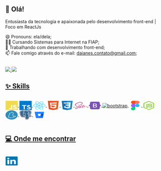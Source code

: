 ## 👋 Olá!

Entusiasta da tecnologia e apaixonada pelo desenvolvimento front-end | Foco em ReactJs

😄 Pronouns: ela/dela;</br>
👩‍💻 Cursando Sistemas para Internet na FIAP;</br>
🔭 Trabalhando com desenvolvimento front-end;</br>
📫 Fale comigo através do e-mail: daianes.contato@gmail.com;</br>

##
<div>
   <a href="https://github.com/daianefernandes">
   <img height="180em" src="https://github-readme-stats.vercel.app/api?username=daianefernandes&show_icons=true&theme=dracula&include_all_commits=true&count_private=true"/>
   <a href="https://github.com/daianefernandes">
   <img height="180em" src="https://github-readme-stats.vercel.app/api/top-langs/?username=daianefernandes&layout=compact&langs_count=16&theme=dracula"/>
</div>

## ✨ Skills

<div style="display: inline_block"><br>
  <img align="center" alt="javascript" height="30" width="40" src="https://raw.githubusercontent.com/devicons/devicon/master/icons/javascript/javascript-plain.svg">
  <img align="center" alt="typescript" height="30" width="40" src="https://raw.githubusercontent.com/devicons/devicon/master/icons/typescript/typescript-plain.svg">
  <img align="center" alt="react" height="30" width="40" src="https://raw.githubusercontent.com/devicons/devicon/master/icons/react/react-original.svg">
  <img align="center" alt="HTML" height="30" width="40" src="https://raw.githubusercontent.com/devicons/devicon/master/icons/html5/html5-original.svg">
  <img align="center" alt="CSS" height="30" width="40" src="https://raw.githubusercontent.com/devicons/devicon/master/icons/css3/css3-original.svg">
  <img align="center" alt="CSS" height="30" width="40" src="https://raw.githubusercontent.com/devicons/devicon/master/icons/sass/sass-original.svg">
  <img align="center" alt="bootstrap" height="30" width="40" src="https://github.com/devicons/devicon/blob/master/icons/bootstrap/bootstrap-plain.svg">
  <img align="center" alt="bootstrap" height="30" width="40" src="https://github.com/devicons/devicon/tree/master/icons/tailwindcss/tailwindcss-plain.svg">
  <img align="center" alt="figma" height="30" width="40" src="https://github.com/devicons/devicon/blob/master/icons/figma/figma-original.svg">
  <img align="center" alt="nodejs" height="30" width="40" src="https://github.com/devicons/devicon/blob/master/icons/nodejs/nodejs-original.svg">
  <img align="center" alt="bitbucket" height="30" width="40" src="https://github.com/devicons/devicon/blob/master/icons/yarn/yarn-original.svg">
  <img align="center" alt="postgresql" height="30" width="40" src="https://github.com/devicons/devicon/blob/master/icons/postgresql/postgresql-original.svg">
  <img align="center" alt="bitbucket" height="30" width="40" src="https://github.com/devicons/devicon/blob/master/icons/bitbucket/bitbucket-original.svg">
<div><br>
   
## 💻 Onde me encontrar
   
<div style="display: inline_block"><br>
   <a href="https://www.linkedin.com/in/daianefernandes/">
   <img align="center" alt="linkedin" height="30" width="40" src="https://github.com/devicons/devicon/blob/master/icons/linkedin/linkedin-original.svg"
<div>

